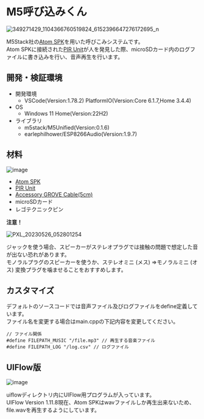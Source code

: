 # M5呼び込みくん

![349271429_1104366760519824_6152396647276172695_n](https://github.com/GomiHgy/M5YobikomiKun/assets/10735253/16450f71-5be4-43a9-822f-c14f0289b462)

M5Stack社の[Atom SPK](https://docs.m5stack.com/en/atom/atom_spk)を用いた呼びこみシステムです。  
Atom SPKに接続された[PIR Unit](https://docs.m5stack.com/ja/unit/pir)が人を発見した際、microSDカード内のログファイルに書き込みを行い、音声再生を行います。

## 開発・検証環境

- 開発環境
  - VSCode(Version:1.78.2) PlatformIO(Version:Core 6.1.7,Home 3.4.4)
- OS
  - Windows 11 Home(Version:22H2)
- ライブラリ
  - m5stack/M5Unified(Version:0.1.6)
  - earlephilhower/ESP8266Audio(Version:1.9.7) 

## 材料

![image](https://github.com/GomiHgy/M5YobikomiKun/assets/10735253/ef1dc959-7838-4a01-bb58-0bcc94f90615)

- [Atom SPK](https://docs.m5stack.com/en/atom/atom_spk)
- [PIR Unit](https://docs.m5stack.com/ja/unit/pir)
- [Accessory GROVE Cable(5cm)](https://docs.m5stack.com/ja/accessory/cable/grove_cable)
- microSDカード
- レゴテクニックピン

**注意！**

![PXL_20230526_052801254](https://github.com/GomiHgy/M5YobikomiKun/assets/10735253/7011ff0b-14b0-4ebf-9864-9316c18ac657)

ジャックを使う場合、スピーカーがステレオプラグでは接触の問題で想定した音が出ない恐れがあります。  
モノラルプラグのスピーカーを使うか、ステレオミニ (メス) ⇒モノラルミニ (オス) 変換プラグを噛ませることをおすすめします。

## カスタマイズ

デフォルトのソースコードでは音声ファイル及びログファイルをdefine定義しています。  
ファイル名を変更する場合はmain.cppの下記内容を変更してください。

```
// ファイル関係
#define FILEPATH_MUSIC "/file.mp3" // 再生する音楽ファイル
#define FILEPATH_LOG "/log.csv" // ログファイル
```

## UIFlow版

![image](https://github.com/GomiHgy/M5YobikomiKun/assets/10735253/a0df0800-a4a4-45c6-a822-00b9f5b7d54d)

uiflowディレクトリ内にUIFlow用プログラムが入っています。  
UIFlow Version 1.11.8現在、Atom SPKはwavファイルしか再生出来ないため、file.wavを再生するようにしています。
